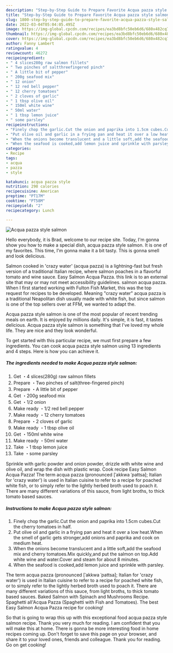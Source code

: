 ```yaml
---
description: "Step-by-Step Guide to Prepare Favorite Acqua pazza style salmon"
title: "Step-by-Step Guide to Prepare Favorite Acqua pazza style salmon"
slug: 1800-step-by-step-guide-to-prepare-favorite-acqua-pazza-style-salmon
date: 2022-03-04T05:04:05.495Z
image: https://img-global.cpcdn.com/recipes/ea3bd8bfc50eb6d6/680x482cq70/acqua-pazza-style-salmon-recipe-main-photo.jpg
thumbnail: https://img-global.cpcdn.com/recipes/ea3bd8bfc50eb6d6/680x482cq70/acqua-pazza-style-salmon-recipe-main-photo.jpg
cover: https://img-global.cpcdn.com/recipes/ea3bd8bfc50eb6d6/680x482cq70/acqua-pazza-style-salmon-recipe-main-photo.jpg
author: Fanny Lambert
ratingvalue: 4
reviewcount: 46272
recipeingredient:
- " 4 slices280g raw salmon fillets"
- " Two pinches of saltthreefingered pinch"
- " A little bit of pepper"
- " 200g seafood mix"
- " 12 onion"
- " 12 red bell pepper"
- " 12 cherry tomatoes"
- " 2 cloves of garlic"
- " 1 tbsp olive oil"
- " 150ml white wine"
- " 50ml water"
- " 1 tbsp lemon juice"
- " some parsley"
recipeinstructions:
- "Finely chop the garlic.Cut the onion and paprika into 1.5cm cubes.Cut the cherry tomatoes in half."
- "Put olive oil and garlic in a frying pan and heat it over a low heat.When the smell of garlic gets stronger,add onions and paprika and cook on medium heat."
- "When the onions become translucent and a little soft,add the seafood mix and cherry tomatoes.Mix quickly,and put the salmon on top.Add white wine and water.Cover and steam for about 8 minutes."
- "When the seafood is cooked,add lemon juice and sprinkle with parsley."
categories:
- Recipe
tags:
- acqua
- pazza
- style

katakunci: acqua pazza style 
nutrition: 298 calories
recipecuisine: American
preptime: "PT17M"
cooktime: "PT58M"
recipeyield: "2"
recipecategory: Lunch

---
```



![Acqua pazza style salmon](https://img-global.cpcdn.com/recipes/ea3bd8bfc50eb6d6/680x482cq70/acqua-pazza-style-salmon-recipe-main-photo.jpg)

Hello everybody, it is Brad, welcome to our recipe site. Today, I'm gonna show you how to make a special dish, acqua pazza style salmon. It is one of my favorites. This time, I'm gonna make it a bit tasty. This is gonna smell and look delicious.

Salmon cooked in 'crazy water' (acqua pazza) is a lightning-fast but fresh version of a traditional Italian recipe, where salmon poaches in a flavorful tomato and wine sauce. Easy Salmon Acqua Pazza. this link is to an external site that may or may not meet accessibility guidelines. salmon acqua pazza. When I first started working with Fulton Fish Market, this was the top request for recipes to be developed. Meaning "crazy water" acqua pazza is a traditional Neapolitan dish usually made with white fish, but since salmon is one of the top sellers over at FFM, we wanted to adapt the.

Acqua pazza style salmon is one of the most popular of recent trending meals on earth. It is enjoyed by millions daily. It's simple, it is fast, it tastes delicious. Acqua pazza style salmon is something that I've loved my whole life. They are nice and they look wonderful.


To get started with this particular recipe, we must first prepare a few ingredients. You can cook acqua pazza style salmon using 13 ingredients and 4 steps. Here is how you can achieve it.

<!--inarticleads1-->

##### The ingredients needed to make Acqua pazza style salmon:

1. Get  ・4 slices(280g) raw salmon fillets
1. Prepare  ・Two pinches of salt(three-fingered pinch)
1. Prepare  ・A little bit of pepper
1. Get  ・200g seafood mix
1. Get  ・1/2 onion
1. Make ready  ・1/2 red bell pepper
1. Make ready  ・12 cherry tomatoes
1. Prepare  ・2 cloves of garlic
1. Make ready  ・1 tbsp olive oil
1. Get  ・150ml white wine
1. Make ready  ・50ml water
1. Take  ・1 tbsp lemon juice
1. Take  ・some parsley


Sprinkle with garlic powder and onion powder, drizzle with white wine and olive oil, and wrap the dish with plastic wrap. Cook recipe Easy Salmon Acqua Pazza! The term acqua pazza (pronounced [ˈakkwa ˈpattsa]; Italian for 'crazy water') is used in Italian cuisine to refer to a recipe for poached white fish, or to simply refer to the lightly herbed broth used to poach it. There are many different variations of this sauce, from light broths, to thick tomato based sauces. 

<!--inarticleads2-->

##### Instructions to make Acqua pazza style salmon:

1. Finely chop the garlic.Cut the onion and paprika into 1.5cm cubes.Cut the cherry tomatoes in half.
1. Put olive oil and garlic in a frying pan and heat it over a low heat.When the smell of garlic gets stronger,add onions and paprika and cook on medium heat.
1. When the onions become translucent and a little soft,add the seafood mix and cherry tomatoes.Mix quickly,and put the salmon on top.Add white wine and water.Cover and steam for about 8 minutes.
1. When the seafood is cooked,add lemon juice and sprinkle with parsley.


The term acqua pazza (pronounced [ˈakkwa ˈpattsa]; Italian for 'crazy water') is used in Italian cuisine to refer to a recipe for poached white fish, or to simply refer to the lightly herbed broth used to poach it. There are many different variations of this sauce, from light broths, to thick tomato based sauces. Baked Salmon with Spinach and Mushrooms Recipe. Spaghetti all'Acqua Pazza (Spaghetti with Fish and Tomatoes). The best Easy Salmon Acqua Pazza recipe for cooking! 

So that is going to wrap this up with this exceptional food acqua pazza style salmon recipe. Thank you very much for reading. I am confident that you will make this at home. There is gonna be more interesting food in home recipes coming up. Don't forget to save this page on your browser, and share it to your loved ones, friends and colleague. Thank you for reading. Go on get cooking!
